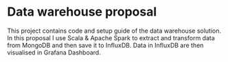 # Data warehouse proposal
This project contains code and setup guide of the data warehouse solution. In this proposal I use Scala & Apache Spark to extract and transform data from MongoDB and then save it to InfluxDB. Data in InfluxDB are then visualised in Grafana Dashboard.
